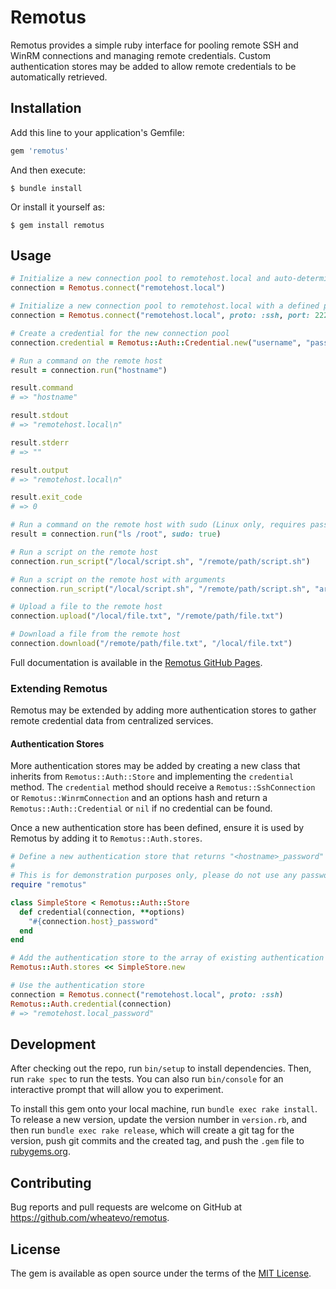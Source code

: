 # Remotus

Remotus provides a simple ruby interface for pooling remote SSH and WinRM connections and managing remote credentials. Custom authentication stores may be added to allow remote credentials to be automatically retrieved.

## Installation

Add this line to your application's Gemfile:

```ruby
gem 'remotus'
```

And then execute:

    $ bundle install

Or install it yourself as:

    $ gem install remotus

## Usage

```ruby
# Initialize a new connection pool to remotehost.local and auto-determine whether to use SSH or WinRM
connection = Remotus.connect("remotehost.local")

# Initialize a new connection pool to remotehost.local with a defined protocol and port
connection = Remotus.connect("remotehost.local", proto: :ssh, port: 2222)

# Create a credential for the new connection pool
connection.credential = Remotus::Auth::Credential.new("username", "password")

# Run a command on the remote host
result = connection.run("hostname")

result.command
# => "hostname"

result.stdout
# => "remotehost.local\n"

result.stderr
# => ""

result.output
# => "remotehost.local\n"

result.exit_code
# => 0

# Run a command on the remote host with sudo (Linux only, requires password to be specified)
result = connection.run("ls /root", sudo: true)

# Run a script on the remote host
connection.run_script("/local/script.sh", "/remote/path/script.sh")

# Run a script on the remote host with arguments
connection.run_script("/local/script.sh", "/remote/path/script.sh", "arg1", "arg2")

# Upload a file to the remote host
connection.upload("/local/file.txt", "/remote/path/file.txt")

# Download a file from the remote host
connection.download("/remote/path/file.txt", "/local/file.txt")
```

Full documentation is available in the [Remotus GitHub Pages](https://wheatevo.github.io/remotus/).

### Extending Remotus

Remotus may be extended by adding more authentication stores to gather remote credential data from centralized services.

#### Authentication Stores

More authentication stores may be added by creating a new class that inherits from `Remotus::Auth::Store` and implementing the `credential` method. The `credential` method should receive a `Remotus::SshConnection` or `Remotus::WinrmConnection` and an options hash and return a `Remotus::Auth::Credential` or `nil` if no credential can be found.

Once a new authentication store has been defined, ensure it is used by Remotus by adding it to `Remotus::Auth.stores`.

```ruby
# Define a new authentication store that returns "<hostname>_password" for any connection
#
# This is for demonstration purposes only, please do not use any password with your hostname or "password" in it :)
require "remotus"

class SimpleStore < Remotus::Auth::Store
  def credential(connection, **options)
    "#{connection.host}_password"
  end
end

# Add the authentication store to the array of existing authentication stores
Remotus::Auth.stores << SimpleStore.new

# Use the authentication store
connection = Remotus.connect("remotehost.local", proto: :ssh)
Remotus::Auth.credential(connection)
# => "remotehost.local_password"
```

## Development

After checking out the repo, run `bin/setup` to install dependencies. Then, run `rake spec` to run the tests. You can also run `bin/console` for an interactive prompt that will allow you to experiment.

To install this gem onto your local machine, run `bundle exec rake install`. To release a new version, update the version number in `version.rb`, and then run `bundle exec rake release`, which will create a git tag for the version, push git commits and the created tag, and push the `.gem` file to [rubygems.org](https://rubygems.org).

## Contributing

Bug reports and pull requests are welcome on GitHub at https://github.com/wheatevo/remotus.

## License

The gem is available as open source under the terms of the [MIT License](https://opensource.org/licenses/MIT).
